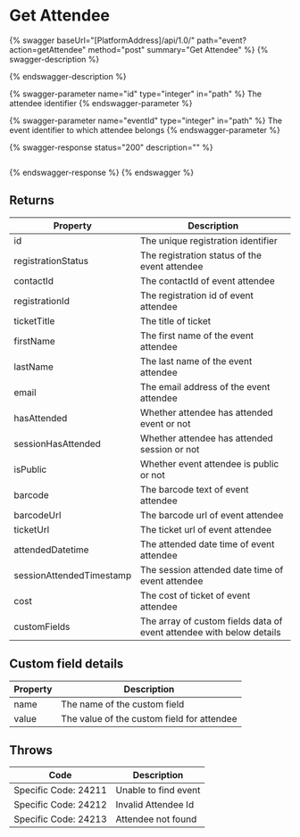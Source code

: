 # Get Attendee

{% swagger baseUrl="[PlatformAddress]/api/1.0/" path="event?action=getAttendee" method="post" summary="Get Attendee" %}
{% swagger-description %}

{% endswagger-description %}

{% swagger-parameter name="id" type="integer" in="path" %}
The attendee identifier
{% endswagger-parameter %}

{% swagger-parameter name="eventId" type="integer" in="path" %}
The event identifier to which attendee belongs
{% endswagger-parameter %}

{% swagger-response status="200" description="" %}
```
```
{% endswagger-response %}
{% endswagger %}

## Returns

| Property                 | Description                                                          |
| ------------------------ | -------------------------------------------------------------------- |
| id                       | The unique registration identifier                                   |
| registrationStatus       | The registration status of the event attendee                        |
| contactId                | The contactId of event attendee                                      |
| registrationId           | The registration id of event attendee                                |
| ticketTitle              | The title of ticket                                                  |
| firstName                | The first name of the event attendee                                 |
| lastName                 | The last name of the event attendee                                  |
| email                    | The email address of the event attendee                              |
| hasAttended              | Whether attendee has attended event or not                           |
| sessionHasAttended       | Whether attendee has attended session or not                         |
| isPublic                 | Whether event attendee is public or not                              |
| barcode                  | The barcode text of event attendee                                   |
| barcodeUrl               | The barcode url of event attendee                                    |
| ticketUrl                | The ticket url of event attendee                                     |
| attendedDatetime         | The attended date time of event attendee                             |
| sessionAttendedTimestamp | The session attended date time of event attendee                     |
| cost                     | The cost of ticket of event attendee                                 |
| customFields             | The array of custom fields data of event attendee with below details |

## Custom field details

| Property | Description                                |
| -------- | ------------------------------------------ |
| name     | The name of the custom field               |
| value    | The value of the custom field for attendee |

## Throws

| Code                 | Description          |
| -------------------- | -------------------- |
| Specific Code: 24211 | Unable to find event |
| Specific Code: 24212 | Invalid Attendee Id  |
| Specific Code: 24213 | Attendee not found   |
